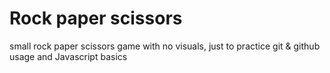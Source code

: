 # Rock paper scissors 
small rock paper scissors game with no visuals, just to practice git & github usage and Javascript basics

